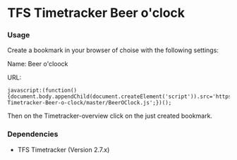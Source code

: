 # TFS Timetracker Beer o'clock

### Usage
Create a bookmark in your browser of choise with the following settings:

Name: Beer o'cloock

URL:
```
javascript:(function(){document.body.appendChild(document.createElement('script')).src='https://cdn.rawgit.com/tbandixen/TFS-Timetracker-Beer-o-clock/master/BeerOClock.js';})();
```
Then on the Timetracker-overview click on the just created bookmark.

### Dependencies
* TFS Timetracker (Version 2.7.x)
